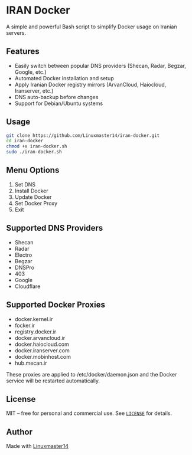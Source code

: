 # IRAN Docker

A simple and powerful Bash script to simplify Docker usage on Iranian servers.

## Features

* Easily switch between popular DNS providers (Shecan, Radar, Begzar, Google, etc.)
* Automated Docker installation and setup
* Apply Iranian Docker registry mirrors (ArvanCloud, Haiocloud, Iranserver, etc.)
* DNS auto-backup before changes
* Support for Debian/Ubuntu systems

## Usage

```bash
git clone https://github.com/Linuxmaster14/iran-docker.git
cd iran-docker
chmod +x iran-docker.sh
sudo ./iran-docker.sh
```

## Menu Options

1) Set DNS
2) Install Docker
3) Update Docker
4) Set Docker Proxy
5) Exit

## Supported DNS Providers

* Shecan
* Radar
* Electro
* Begzar
* DNSPro
* 403
* Google
* Cloudflare

## Supported Docker Proxies

* docker.kernel.ir
* focker.ir
* registry.docker.ir
* docker.arvancloud.ir
* docker.haiocloud.com
* docker.iranserver.com
* docker.mobinhost.com
* hub.mecan.ir

These proxies are applied to /etc/docker/daemon.json and the Docker service will be restarted automatically.

## License

MIT – free for personal and commercial use.
See [`LICENSE`](./LICENSE) for details.

## Author

Made with [Linuxmaster14](https://github.com/Linuxmaster14)
